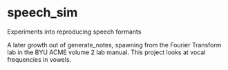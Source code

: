 # speech_sim
Experiments into reproducing speech formants

A later growth out of generate_notes, spawning from the Fourier Transform lab in the BYU ACME volume 2 lab manual. This project looks at vocal frequencies in vowels.
